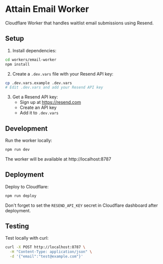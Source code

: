# Attain Email Worker

Cloudflare Worker that handles waitlist email submissions using Resend.

## Setup

1. Install dependencies:
```bash
cd workers/email-worker
npm install
```

2. Create a `.dev.vars` file with your Resend API key:
```bash
cp .dev.vars.example .dev.vars
# Edit .dev.vars and add your Resend API key
```

3. Get a Resend API key:
   - Sign up at https://resend.com
   - Create an API key
   - Add it to `.dev.vars`

## Development

Run the worker locally:
```bash
npm run dev
```

The worker will be available at http://localhost:8787

## Deployment

Deploy to Cloudflare:
```bash
npm run deploy
```

Don't forget to set the `RESEND_API_KEY` secret in Cloudflare dashboard after deployment.

## Testing

Test locally with curl:
```bash
curl -X POST http://localhost:8787 \
  -H "Content-Type: application/json" \
  -d '{"email":"test@example.com"}'
```
